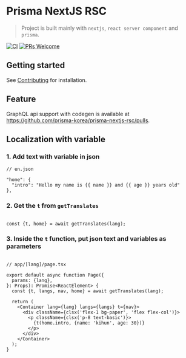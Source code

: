 # Prisma NextJS RSC

> Project is built mainly with `nextjs`, `react server component` and `prisma`.

[![CI](https://github.com/prisma-korea/prisma-nextjs-rsc/actions/workflows/ci.yml/badge.svg)](https://github.com/prisma-korea/prisma-nextjs-rsc/actions/workflows/ci.yml)
[![PRs Welcome](https://img.shields.io/badge/PRs-welcome-brightgreen.svg?style=flat-square)](CONTRIBUTING.md)

## Getting started

See [Contributing](./CONTRIBUTING.md) for installation.

## Feature
GraphQL api support with codegen is available at https://github.com/prisma-korea/prisma-nextjs-rsc/pulls.


## Localization with variable 

### 1. Add text with variable in json ###

    // en.json
    
    "home": {
      "intro": "Hello my name is {{ name }} and {{ age }} years old"
    },

### 2. Get the `t` from `getTranslates` ###

```tsx

const {t, home} = await getTranslates(lang);

```

### 3. Inside the `t` function, put json text and variables as parameters ###


```tsx

// app/[lang]/page.tsx

export default async function Page({
  params: {lang},
}: Props): Promise<ReactElement> {
  const {t, langs, nav, home} = await getTranslates(lang);

  return (
    <Container lang={lang} langs={langs} t={nav}>
      <div className={clsx('flex-1 bg-paper', 'flex flex-col')}>
        <p className={clsx('p-8 text-basic')}>
          {t(home.intro, {name: 'kihun', age: 30})}
        </p>
      </div>
    </Container>
  );
}

```

